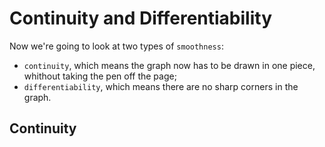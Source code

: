 # Continuity and Differentiability
Now we're going to look at two types of `smoothness`:

- `continuity`, which means the graph now has to be drawn in one piece, whithout taking the pen off the page;
- `differentiability`, which means there are no sharp corners in the graph.

## Continuity

